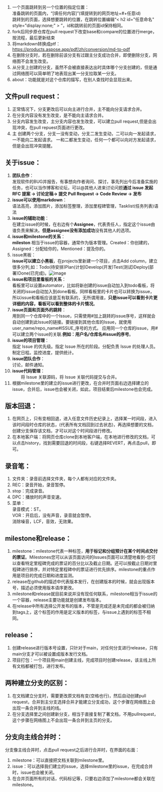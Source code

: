 1. 一个页面跳转到另一个位置的指定位置：  
   准备跳转的页面内，“[填任何内容]”(填提转到的网页地址+#+任意id)    
   跳转到的页面，选择想要跳转的位置，在跳转位置编辑“< h2 id="任意命名" style="display:none;" > </h2>”，id和跳转前的页面id保持相同。      
2.  fork后同步原仓库在pull request下改变base和compare的位置进行merge，按流程，最后更新结束    
3. 将markdown转换成ptf： https://products.aspose.app/pdf/zh/conversion/md-to-pdf    
4. 在删除分支时，若在删除前该分支有过跟主分支成功合并，即使删除分支，网络图不会发生改变。  
5. 从分支上创建的分支，虽然不会被直接表达出时具体哪个分支创建的，但是通过网络图可以简单明了地表现出某一分支拉取某一分支。  
6. about：功能就是对这个仓库的描写，在别人查找时会显现出来。  
  
## 文件pull request： 
1. 正常情况下，分支更改后可以向主进行合并，主不能向分支请求合并。    
2. 在分支内容没有发生改变，是不能向主请求合并。  
3. 分支内容发生改变，主分支内容也发生改变，可以建立pull request,但是会出现冲突，在pull repuest页面进行更改。
4. 主  创建两个分支，分支一没有变动，分支二发生变动，二可以向一发起请求，一不能向二发起请求。  一和二都发生变动，任何一个都可以向对方发起请求，但是会出现冲突提醒。  


## 关于issue：    
1. **团队合作**：  
   发现软件的BUG并报告，有事想向作者询问、探讨，事先列出今后准备实施的任务，也可以当作博客和论坛，可以@其他人进来讨论问题**通过 issue 发起 RFC 提案 -> 讨论定稿-> 提交 Pull Request -> Code Review -> 发布**
2. **issue可以使用markdown**：   
   语法高亮，添加图片，添加标签整理，添加里程碑管理，Tasklist(任务列表)语法  
3. **issue的辅助功能**：  
   在建立issue的时候，在右边有个**Assignee**，代表责任人，指定这个issue由谁负责来解决。**但是assignee没有添加成功**没有其他人的选项。
5. **issue和milestone的关系**：  
  **mileston** 相当于issue的容器，通常作为版本管理。Created：你创建的，Assigned：分配给你的，Mentioned：提及你的。  
6. issue黑板：  
   **issue可以建立小黑板**，在projects里新建一个项目，点击Add column，建立很多分列,如：Todo(待安排)Plan(计划)Develop(开发)Test(测试)Deploy(部署)Done(已完成)。![image](https://user-images.githubusercontent.com/81459848/115985729-c5d08800-a5df-11eb-9001-cd7eabc38133.png)  
7. **issue和项目里看板的关系**：  
   看板里可以设置automator，比如将新创建的issue自动加入到todo看板，将关闭的issue自动加入到done看板。同样看板里的卡片也可以转换为issue，所以issue和看板应该是互有联系的，无所谓用谁，**只是issue可以看到卡片更详细的内容，看板可以看到整体的卡片情况**。  
8. **issue页面和页面外的跳转**：  
   用到同一个仓库中的一个Issue，只需使用#加上跳转的issue序号，这样就会自动创建到此Issue的链接。要链接到其他仓库的Issue，就使用user_name/repo_name#ISSUE_序号的方式。 应用同一个仓库的issue，用#可以建立两个issue的关联.**例如：用户名/仓库名#issue的序号**。  
9. **issue的项目管理**：  
   指定 Issue 的优先级。指定 Issue 所在的阶段。分配负责 Issue 的处理人员。制定日程。监控进度，提供统计。  
10. **issue团队合作**：  
    讨论，邮件通知。  
11. **issue代码管理**：  
　　将 Issue 关联源码，将 Issue 关联代码提交与合并。  
12. 根据milestone里的建立的issue进行更改，在合并时页面右边选择建立的issue，合并后，issue也会被关闭，如此，项目结束后milestone也会完成。  


## 版本回退：
1. 在网页上，只有变相回退，进入任意文件历史纪录上，选择某一时间段，进入该时间段时仓库的状态，(代表所有文档回到过去状态)，再选择想要的文档，创建分支保存该文档，才可以对这个时间段进行修改。  
2. 在本地客户端：将网页仓库clone到本地客户端，在本地进行修改的文档，可以点击history，找到需要回退的时间段，右键选择REVERT，再点击pull，即可。  
  
## 录音笔：  
1. 文件夹：录音前选择文件夹，每个人都有对应的文件夹。  
2. REC：录音开始，录音暂停。  
3. stop：完成录音。  
4. DPC：播放时的声音变速。
5. 菜单：  
   录音模式：ST。  
   VOR：开启后，没有声音，录音就会暂停。  
   消除噪音，LCF，音效，无效果。  
   
  
## milestone和release：  
1. milestone：milestone代表一种标签，**用于标记和分组预计在某个时间点交付的票证**。Milestones您可以从该页面访问的Issues页面可以清楚地看到-您可以查看特定里程碑完成的票证的百分比以及截止日期。还可以按截止日期对里程碑进行排序，并对特定里程碑中的票证进行优先排序。milestone的重点作用是项目的完成日期和进度监测。   
2. release在github的描述中代表版本发行，在创建版本的时候，就会出现版本号，描述必须使用版本语序更改。  
3. milestone和release就目前来说并没有现任何联系，milestone相当于issue的一个容器，release主要功能就是创建发布版本。  
4. 在release中所有选择公开发布的版本，不管是完成还是未完成的都会被归纳到tags上，这个标签的作用是定义版本的标签，与issue上遇到的标签不相同。  
  
## release：  
1. 创建release进行版本号设置，只针对于main，对任何分支进行release，只有main分支才可以被设置成版本发行文档。  
2. 项目打包：一个项目用main创建主线，完成项目时创建release，该主线上所有文档都被打包，进行发布。  
  
## 两种建立分支的区别：  
1. 在文档建立分支时，需要更改原文档有变(空格也行)，然后自动创建pull request，合并到主分支选择合并才能建立分支成功，这个步骤在网络图上会出现一条合并到主线的线。  
2. 在分支选择里之间创建新分支，相当于直接复制了著文档，不用pullrequest，这个步骤在网络图上不会出现一条合并到主页的分支。  
  
## 分支向主线合并时：  
分支像主线合并时，点击pull request之后进行合并时，在界面的右面：   
1. milestone：可以直接把文档关联到milestone里。   
2. issue：可以选择我们建立的issue，选择milestone里的issue，在完成合并时，issue也会被关闭。  
3. 在合并页面所有的对话，代码标记等，只要右边添加了milestone都会关联在milestone。  



